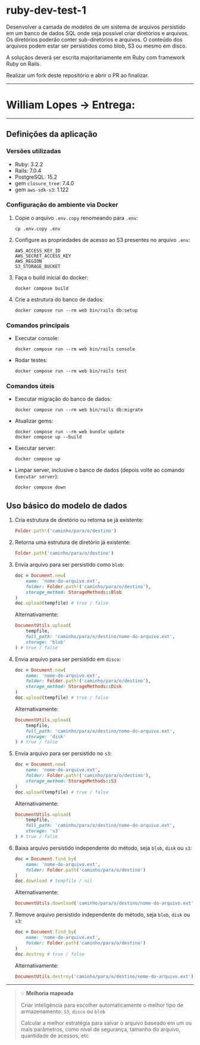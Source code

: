 # ruby-dev-test-1

Desenvolver a camada de modelos de um sistema de arquivos persistido em um banco de dados SQL onde seja possível criar diretórios e arquivos. Os diretórios poderão conter sub-diretórios e arquivos. O conteúdo dos arquivos podem estar ser persistidos como blob, S3 ou mesmo em disco.

A soluçãos deverá ser escrita majoritariamente em Ruby com framework Ruby on Rails.

Realizar um fork deste repositório e abrir o PR ao finalizar.

---

# William Lopes -> Entrega:

---

## Definições da aplicação
### Versões utilizadas
* Ruby: 3.2.2
* Rails: 7.0.4
* PostgreSQL: 15.2
* gem `closure_tree`: 7.4.0
* gem `aws-sdk-s3`: 1.122

### Configuração do ambiente via Docker
1. Copie o arquivo `.env.copy` renomeando para `.env`:
    ```
    cp .env.copy .env
    ```
1. Configure as propriedades de acesso ao S3 presentes no arquivo `.env`:
    ```
    AWS_ACCESS_KEY_ID
    AWS_SECRET_ACCESS_KEY
    AWS_REGION
    S3_STORAGE_BUCKET
    ```
1. Faça o build inicial do docker:
   ```
   docker compose build
   ```
1. Crie a estrutura do banco de dados:
    ```
    docker compose run --rm web bin/rails db:setup
    ```

### Comandos principais
* Executar console:
    ```
    docker compose run --rm web bin/rails console
    ```
* Rodar testes:
    ```
    docker compose run --rm web bin/rails test
    ```

### Comandos úteis
* Executar migração do banco de dados:
    ```
    docker compose run --rm web bin/rails db:migrate
    ```
* Atualizar gems:
    ```
    docker compose run --rm web bundle update
    docker compose up --build
    ```
* Executar server:
    ```
    docker compose up
    ```
* Limpar server, inclusive o banco de dados (depois volte ao comando `Executar server`):
    ```
    docker compose down
    ```

## Uso básico do modelo de dados
1. Cria estrutura de diretório ou retorna se já existente:
    ```ruby
    Folder.path!('caminho/para/o/destino')
    ```
1. Retorna uma estrutura de diretório já existente:
    ```ruby
    Folder.path('caminho/para/o/destino')
    ```
1. Envia arquivo para ser persistido como `blob`:
    ```ruby
    doc = Document.new(
        name: 'nome-do-arquivo.ext',
        folder: Folder.path!('caminho/para/o/destino'),
        storage_method: StorageMethods::Blob
    )
    doc.upload(tempfile) # true / false
    ```
    Alternativamente:
    ```ruby
    DocumentUtils.upload(
        tempfile,
        full_path: 'caminho/para/o/destino/nome-do-arquivo.ext',
        storage: 'blob'
    ) # true / false
    ```
1. Envia arquivo para ser persistido em `disco`:
    ```ruby
    doc = Document.new(
        name: 'nome-do-arquivo.ext',
        folder: Folder.path!('caminho/para/o/destino'),
        storage_method: StorageMethods::Disk
    )
    doc.upload(tempfile) # true / false
    ```
    Alternativamente:
    ```ruby
    DocumentUtils.upload(
        tempfile,
        full_path: 'caminho/para/o/destino/nome-do-arquivo.ext',
        storage: 'disk'
    ) # true / false
    ```
1. Envia arquivo para ser persistido no `s3`:
    ```ruby
    doc = Document.new(
        name: 'nome-do-arquivo.ext',
        folder: Folder.path!('caminho/para/o/destino'),
        storage_method: StorageMethods::S3
    )
    doc.upload(tempfile) # true / false
    ```
    Alternativamente:
    ```ruby
    DocumentUtils.upload(
        tempfile,
        full_path: 'caminho/para/o/destino/nome-do-arquivo.ext',
        storage: 's3'
    ) # true / false
    ```
1. Baixa arquivo persistido independente do método, seja `blob`, `disk` ou `s3`:
    ```ruby
    doc = Document.find_by(
        name: 'nome-do-arquivo.ext',
        folder: Folder.path('caminho/para/o/destino')
    )
    doc.download # tempfile / nil
    ```
    Alternativamente:
    ```ruby
    DocumentUtils.download('caminho/para/o/destino/nome-do-arquivo.ext') # tempfile / nil
    ```
1. Remove arquivo persistido independente do método, seja `blob`, `disk` ou `s3`:
    ```ruby
    doc = Document.find_by(
        name: 'nome-do-arquivo.ext',
        folder: Folder.path('caminho/para/o/destino')
    )
    doc.destroy # true / false
    ```
    Alternativamente:
    ```ruby
    DocumentUtils.destroy('caminho/para/o/destino/nome-do-arquivo.ext') # true / false / nil (if !exists?)
    ```
---
> 💡 **Melhoria mapeada**
>
> Criar inteligência para escolher automaticamente o melhor tipo de armazenamento: `S3`, `disco` ou `blob`
>
> Calcular a melhor estratégia para salvar o arquivo baseado em um ou mais parâmetros, como nível de segurança, tamanho do arquivo, quantidade de acessos, etc